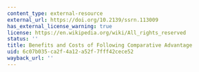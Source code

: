 ```yaml
---
content_type: external-resource
external_url: https://doi.org/10.2139/ssrn.113009
has_external_license_warning: true
license: https://en.wikipedia.org/wiki/All_rights_reserved
status: ''
title: Benefits and Costs of Following Comparative Advantage
uid: 6c07b035-ca2f-4a12-a52f-7fff42cece52
wayback_url: ''
---
```

